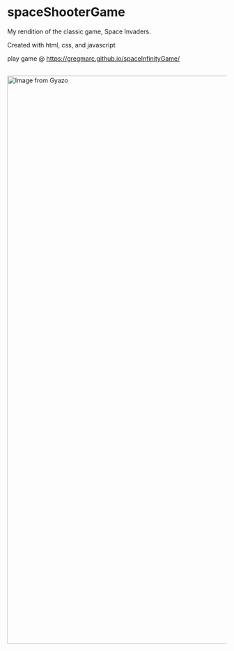 # spaceShooterGame
My rendition of the classic game, Space Invaders.

Created with html, css, and javascript

play game @ https://gregmarc.github.io/spaceInfinityGame/
<br>
<br>

<a href="https://gyazo.com/751cd71dd637aa579cd9724f86385c0c"><img src="https://i.gyazo.com/751cd71dd637aa579cd9724f86385c0c.png" alt="Image from Gyazo" width="1302.8"/></a>

